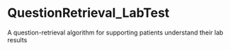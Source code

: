 # QuestionRetrieval_LabTest
A question-retrieval algorithm for supporting patients understand their lab results
